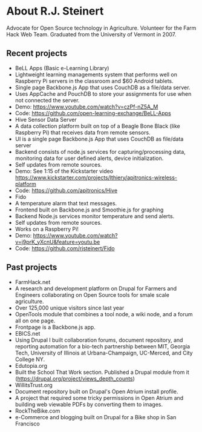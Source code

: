 # About R.J. Steinert

 Advocate for Open Source technology in Agriculture. Volunteer for the Farm Hack Web Team. Graduated from the University of Vermont in 2007.

## Recent projects
- BeLL Apps (Basic e-Learning Library)
 - Lightweight learning managements system that performs well on Raspberry Pi servers in the classroom and $60 Android tablets.
 - Single page Backbone.js App that uses CouchDB as a file/data server.
 - Uses AppCache and PouchDB to store your assignments for use when not connected the server.
 - Demo: https://www.youtube.com/watch?v=czPf-nZ5A_M
 - Code: https://github.com/open-learning-exchange/BeLL-Apps
- Hive Sensor Data Server
 - A data collection platform built on top of a Beagle Bone Black (like Raspberry Pi) that receives data from remote sensors.
 - UI is a single page Backbone.js App that uses CouchDB as file/data server
 - Backend consists of node.js services for capturing/processing data, monitoring data for user defined alerts, device initialization.
 - Self updates from remote sources.
 - Demo: See 1:15 of the Kickstarter video https://www.kickstarter.com/projects/lthiery/apitronics-wireless-platform
 - Code: https://github.com/apitronics/Hive
- Fido
 - A temperature alarm that text messages.
 - Frontend built on Backbone.js and Smoothie.js for graphing
 - Backend Node.js services monitor temperature and send alerts.
 - Self updates from remote sources.
 - Works on a Raspberry Pi!
 - Demo: https://www.youtube.com/watch?v=j9prK_yXcnU&feature=youtu.be
 - Code: https://github.com/rjsteinert/Fido

## Past projects
- FarmHack.net
 - A research and development platform on Drupal for Farmers and Engineers collaborating on Open Source tools for smale scale agriculture.
 - Over 125,000 unique visitors since last year
 - OpenTools module that combines a tool node, a wiki node, and a forum all on one page. 
 - Frontpage is a Backbone.js app.
- EBICS.net
 - Using Drupal I built collaboration forums, document repository, and reporting automation for a bio-tech partnership between MIT, Georgia Tech, University of Illinois at Urbana-Champaign, UC-Merced, and City College NY.
- Edutopia.org 
 - Built the School That Work section. Published a Drupal module from it (https://drupal.org/project/views_depth_counts)
- WillitsTrust.org 
 - Document repository built on Drupal's Open Atrium install profile.
 - A project that required some tricky permissions in Open Atrium and building web viewable PDFs by converting them to images.
- RockTheBike.com 
 - e-Commerce and blogging built on Drupal for a Bike shop in San Francisco
